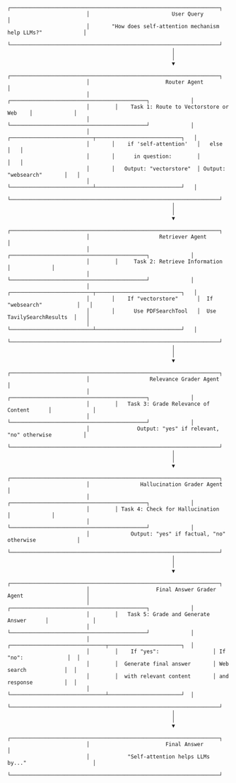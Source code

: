                              ┌──────────────────────────────────────────────────────────────────┐
                             │                          User Query                              │
                             │       "How does self-attention mechanism help LLMs?"             │
                             └──────────────────────────────────────────────────────────────────┘
                                                        │
                                                        │
                                                        ▼
                             ┌──────────────────────────────────────────────────────────────────┐
                             │                        Router Agent                              │
                             │        ┌───────────────────────────────────────────┐             │
                             │        │    Task 1: Route to Vectorstore or Web    │             │
                             │        └───────────────────────────────────────────┘             │
                             │       ┌──────────────────────────┬───────────────────────────┐   │
                             │       │    if 'self-attention'   │   else                    │   │
                             │       │      in question:        │                           │   │
                             │       │   Output: "vectorstore"  │ Output: "websearch"       │   │
                             │       └──────────────────────────┴───────────────────────────┘   │
                             └──────────────────────────────────────────────────────────────────┘
                                                        │
                                                        │
                                                        ▼
                             ┌──────────────────────────────────────────────────────────────────┐
                             │                      Retriever Agent                             │
                             │        ┌───────────────────────────────────────────┐             │
                             │        │     Task 2: Retrieve Information          │             │
                             │        └───────────────────────────────────────────┘             │
                             │       ┌──────────────────────────┬───────────────────────────┐   │
                             │       │    If "vectorstore"      │  If "websearch"           │   │
                             │       │      Use PDFSearchTool   │  Use TavilySearchResults  │   │
                             │       └──────────────────────────┴───────────────────────────┘   │
                             └──────────────────────────────────────────────────────────────────┘
                                                        │
                                                        │
                                                        ▼
                             ┌──────────────────────────────────────────────────────────────────┐
                             │                   Relevance Grader Agent                         │
                             │        ┌───────────────────────────────────────────┐             │
                             │        │   Task 3: Grade Relevance of Content      │             │
                             │        └───────────────────────────────────────────┘             │
                             │               Output: "yes" if relevant, "no" otherwise          │
                             └──────────────────────────────────────────────────────────────────┘
                                                        │
                                                        │
                                                        ▼
                             ┌──────────────────────────────────────────────────────────────────┐
                             │                Hallucination Grader Agent                        │
                             │        ┌───────────────────────────────────────────┐             │
                             │        │ Task 4: Check for Hallucination           │             │
                             │        └───────────────────────────────────────────┘             │
                             │             Output: "yes" if factual, "no" otherwise             │
                             └──────────────────────────────────────────────────────────────────┘
                                                        │
                                                        │
                                                        ▼
                             ┌──────────────────────────────────────────────────────────────────┐
                             │                     Final Answer Grader Agent                    │
                             │        ┌───────────────────────────────────────────┐             │
                             │        │   Task 5: Grade and Generate Answer      │              │
                             │        └───────────────────────────────────────────┘             │
                             │        ┌──────────────────────────────┬───────────────────────┐  │
                             │        │    If "yes":                 │ If "no":              │  │
                             │        │  Generate final answer       │ Web search            │  │
                             │        │  with relevant content       │ and response          │  │
                             │        └──────────────────────────────┴───────────────────────┘  │
                             └──────────────────────────────────────────────────────────────────┘
                                                        │
                                                        │
                                                        ▼
                             ┌──────────────────────────────────────────────────────────────────┐
                             │                        Final Answer                              │
                             │            "Self-attention helps LLMs by..."                     │
                             └──────────────────────────────────────────────────────────────────┘
